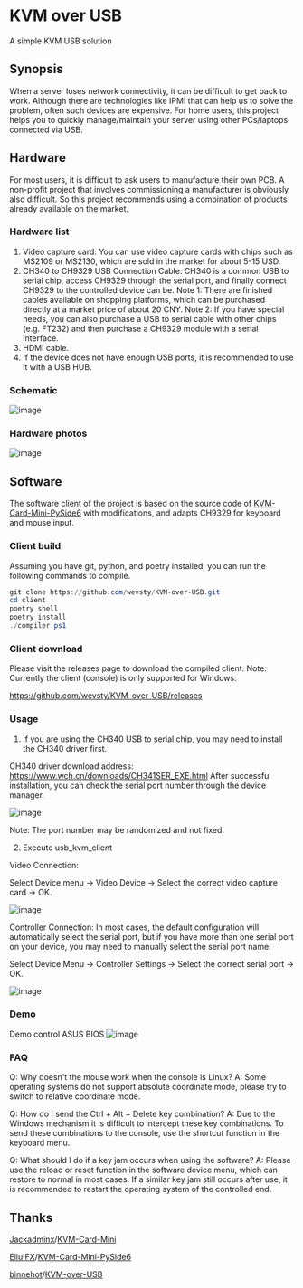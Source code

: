 # KVM over USB
A simple KVM USB solution


## Synopsis
When a server loses network connectivity, it can be difficult to get back to work. Although there are technologies like IPMI that can help us to solve the problem, often such devices are expensive.
For home users, this project helps you to quickly manage/maintain your server using other PCs/laptops connected via USB.


## Hardware
For most users, it is difficult to ask users to manufacture their own PCB. 
A non-profit project that involves commissioning a manufacturer is obviously also difficult. 
So this project recommends using a combination of products already available on the market. 


### Hardware list
1. Video capture card: You can use video capture cards with chips such as MS2109 or MS2130, which are sold in the market for about 5-15 USD. 
2. CH340 to CH9329 USB Connection Cable: CH340 is a common USB to serial chip, access CH9329 through the serial port, and finally connect CH9329 to the controlled device can be. 
Note 1: There are finished cables available on shopping platforms, which can be purchased directly at a market price of about 20 CNY. 
Note 2: If you have special needs, you can also purchase a USB to serial cable with other chips (e.g. FT232) and then purchase a CH9329 module with a serial interface. 
3. HDMI cable. 
4. If the device does not have enough USB ports, it is recommended to use it with a USB HUB. 


### Schematic
![image](https://github.com/wevsty/KVM-over-USB/blob/main/document/connection_schematic.svg)

### Hardware photos
![image](https://github.com/wevsty/KVM-over-USB/blob/main/document/hardware_photos.jpg)

## Software
The software client of the project is based on the source code of [KVM-Card-Mini-PySide6](https://github.com/ElluIFX/KVM-Card-Mini-PySide6) with modifications, and adapts CH9329 for keyboard and mouse input.


### Client build

Assuming you have git, python, and poetry installed, you can run the following commands to compile.
```powershell
git clone https://github.com/wevsty/KVM-over-USB.git
cd client
poetry shell
poetry install
./compiler.ps1
```


### Client download

Please visit the releases page to download the compiled client.
Note: Currently the client (console) is only supported for Windows.

https://github.com/wevsty/KVM-over-USB/releases


### Usage

1. If you are using the CH340 USB to serial chip, you may need to install the CH340 driver first.

CH340 driver download address: https://www.wch.cn/downloads/CH341SER_EXE.html
After successful installation, you can check the serial port number through the device manager.

![image](https://github.com/wevsty/KVM-over-USB/blob/main/document/device_manager_port.png)

Note: The port number may be randomized and not fixed.

2. Execute usb_kvm_client

Video Connection:

Select Device menu -> Video Device -> Select the correct video capture card -> OK.

![image](https://github.com/wevsty/KVM-over-USB/blob/main/document/video_device_setup.png)

Controller Connection:
In most cases, the default configuration will automatically select the serial port, but if you have more than one serial port on your device, you may need to manually select the serial port name.

Select Device Menu -> Controller Settings -> Select the correct serial port -> OK.

![image](https://github.com/wevsty/KVM-over-USB/blob/main/document/controller_device_setup.png)

### Demo

Demo control ASUS BIOS
![image](https://github.com/wevsty/KVM-over-USB/blob/main/document/demo_control_bios.gif)

### FAQ

Q: Why doesn't the mouse work when the console is Linux? 
A: Some operating systems do not support absolute coordinate mode, please try to switch to relative coordinate mode. 

Q: How do I send the Ctrl + Alt + Delete key combination? 
A: Due to the Windows mechanism it is difficult to intercept these key combinations. To send these combinations to the console, use the shortcut function in the keyboard menu. 

Q: What should I do if a key jam occurs when using the software? 
A: Please use the reload or reset function in the software device menu, which can restore to normal in most cases. If a similar key jam still occurs after use, it is recommended to restart the operating system of the controlled end. 

## Thanks

[Jackadminx](https://github.com/Jackadminx)/[KVM-Card-Mini](https://github.com/Jackadminx/KVM-Card-Mini)

[ElluIFX](https://github.com/ElluIFX)/[KVM-Card-Mini-PySide6](https://github.com/ElluIFX/KVM-Card-Mini-PySide6)

[binnehot](https://github.com/binnehot)/[KVM-over-USB](https://github.com/binnehot/KVM-over-USB)
